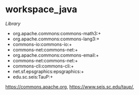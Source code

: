 # workspace_java

*Library*

* org.apache.commons:commons-math3:+  
* org.apache.commons:commons-lang3:+  
* commons-io:commons-io:+  
* commons-net:commons-net:+  
* org.apache.commons:commons-email:+  
* commons-net:commons-net:+  
* commons-cli:commons-cli:+  
* net.sf.epsgraphics:epsgraphics:+  
* edu.sc.seis:TauP:+  

https://commons.apache.org, https://www.seis.sc.edu/taup/,  
